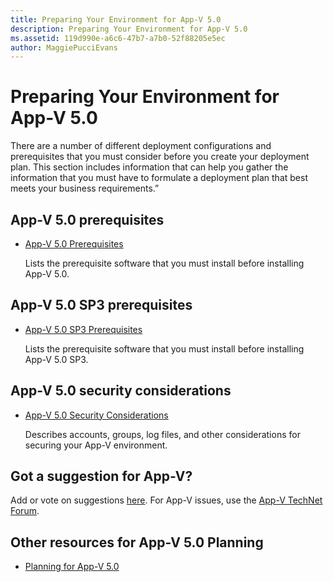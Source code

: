 ```yaml
---
title: Preparing Your Environment for App-V 5.0
description: Preparing Your Environment for App-V 5.0
ms.assetid: 119d990e-a6c6-47b7-a7b0-52f88205e5ec
author: MaggiePucciEvans
---
```


# Preparing Your Environment for App-V 5.0


There are a number of different deployment configurations and prerequisites that you must consider before you create your deployment plan. This section includes information that can help you gather the information that you must have to formulate a deployment plan that best meets your business requirements.”

## App-V 5.0 prerequisites


-   [App-V 5.0 Prerequisites](app-v-50-prerequisites.md)

    Lists the prerequisite software that you must install before installing App-V 5.0.

## App-V 5.0 SP3 prerequisites


-   [App-V 5.0 SP3 Prerequisites](app-v-50-sp3-prerequisites.md)

    Lists the prerequisite software that you must install before installing App-V 5.0 SP3.

## App-V 5.0 security considerations


-   [App-V 5.0 Security Considerations](app-v-50-security-considerations.md)

    Describes accounts, groups, log files, and other considerations for securing your App-V environment.

## Got a suggestion for App-V?


Add or vote on suggestions [here](http://appv.uservoice.com/forums/280448-microsoft-application-virtualization). For App-V issues, use the [App-V TechNet Forum](https://social.technet.microsoft.com/Forums/home?forum=mdopappv).

## <a href="" id="other-resources-for-app-v-5-0-planning-"></a>Other resources for App-V 5.0 Planning


-   [Planning for App-V 5.0](planning-for-app-v-50-rc.md)

 

 





